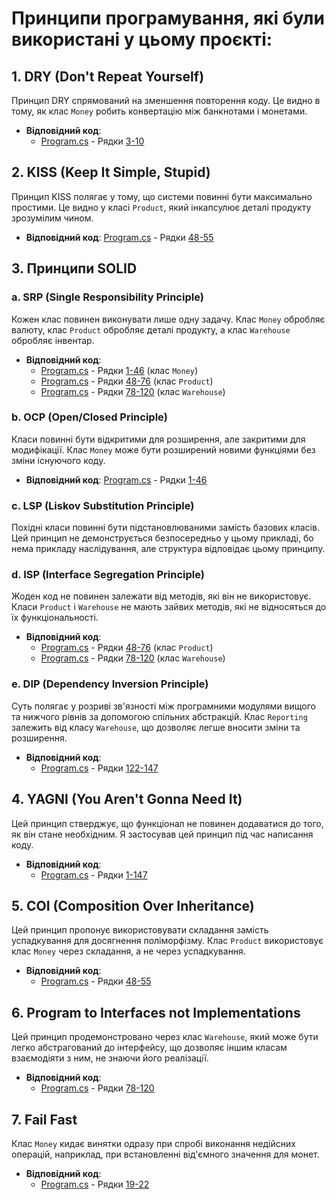 # Принципи програмування, які були використані у цьому проєкті:

## 1. DRY (Don't Repeat Yourself)

Принцип DRY спрямований на зменшення повторення коду. Це видно в тому, як клас `Money` робить конвертацію між банкнотами і монетами.
- **Відповідний код**: 
  - [Program.cs](./Program.cs) - Рядки [3-10](./Program.cs#L3-L10)

## 2. KISS (Keep It Simple, Stupid)

Принцип KISS полягає у тому, що системи повинні бути максимально простими. Це видно у класі `Product`, який інкапсулює деталі продукту зрозумілим чином.
- **Відповідний код**: [Program.cs](./Program.cs) - Рядки [48-55](./Program.cs#L48-L55)

## 3. Принципи SOLID

### a. SRP (Single Responsibility Principle)

Кожен клас повинен виконувати лише одну задачу. Клас `Money` обробляє валюту, клас `Product` обробляє деталі продукту, а клас `Warehouse` обробляє інвентар.
- **Відповідний код**:
  - [Program.cs](./Program.cs) - Рядки [1-46](./Program.cs#L1-L46) (клас `Money`)
  - [Program.cs](./Program.cs) - Рядки [48-76](./Program.cs#L48-L76) (клас `Product`)
  - [Program.cs](./Program.cs) - Рядки [78-120](./Program.cs#L78-L120) (клас `Warehouse`)

### b. OCP (Open/Closed Principle)

Класи повинні бути відкритими для розширення, але закритими для модифікації. Клас `Money` може бути розширений новими функціями без зміни існуючого коду.
- **Відповідний код**: [Program.cs](./Program.cs) - Рядки [1-46](./Program.cs#L1-L46)

### c. LSP (Liskov Substitution Principle)

Похідні класи повинні бути підстановлюваними замість базових класів. Цей принцип не демонструється безпосередньо у цьому прикладі, бо нема прикладу наслідування, але структура відповідає цьому принципу.

### d. ISP (Interface Segregation Principle)

Жоден код не повинен залежати від методів, які він не використовує. Класи `Product` і `Warehouse` не мають зайвих методів, які не відносяться до їх функціональності.
- **Відповідний код**:
  - [Program.cs](./Program.cs) - Рядки [48-76](./Program.cs#L48-L76) (клас `Product`)
  - [Program.cs](./Program.cs) - Рядки [78-120](./Program.cs#L78-L120) (клас `Warehouse`)

### e. DIP (Dependency Inversion Principle)

Суть полягає у розриві зв'язності між програмними модулями вищого та нижчого рівнів за допомогою спільних абстракцій. Клас `Reporting` залежить від класу `Warehouse`, що дозволяє легше вносити зміни та розширення.
- **Відповідний код**: 
  - [Program.cs](./Program.cs) - Рядки [122-147](./Program.cs#L122-L147)

## 4. YAGNI (You Aren't Gonna Need It)

Цей принцип стверджує, що функціонал не повинен додаватися до того, як він стане необхідним. Я застосував цей принцип під час написання коду.
- **Відповідний код**:
  - [Program.cs](./Program.cs) - Рядки [1-147](./Program.cs#L1-L147)

## 5. COI (Composition Over Inheritance)

Цей принцип пропонує використовувати складання замість успадкування для досягнення поліморфізму. Клас `Product` використовує клас `Money` через складання, а не через успадкування.
- **Відповідний код**: 
  - [Program.cs](./Program.cs) - Рядки [48-55](./Program.cs#L48-L55)

## 6. Program to Interfaces not Implementations

Цей принцип продемонстровано через клас `Warehouse`, який може бути легко абстрагований до інтерфейсу, що дозволяє іншим класам взаємодіяти з ним, не знаючи його реалізації.
- **Відповідний код**: 
  - [Program.cs](./Program.cs) - Рядки [78-120](./Program.cs#L78-L120)

## 7. Fail Fast

Клас `Money` кидає винятки одразу при спробі виконання недійсних операцій, наприклад, при встановленні від'ємного значення для монет.
- **Відповідний код**: 
  - [Program.cs](./Program.cs) - Рядки [19-22](./Program.cs#L19-L22)

